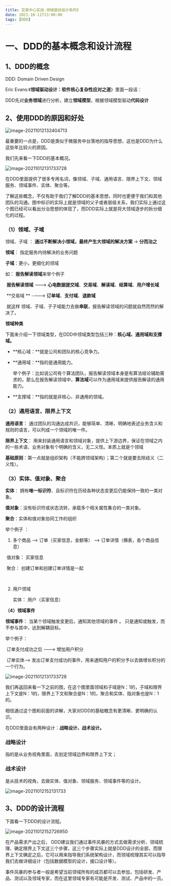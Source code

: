 ```yaml
---
title: 交易中心实战-领域驱动设计系列5
date: 2021-10-11T13:00:00
tags: [DDD]
---
```


# **一、DDD的基本概念和设计流程**

## **1、DDD的概念**

DDD: Domain Driven Design

Eric Evans:《**领域驱动设计：软件核心复杂性应对之道**》里面一段话：

​         DDD先对**业务领域**进行分析，建立**领域模型**，根据领域模型驱动**代码设计**





## **2、使用DDD的原因和好处**

![image-20211012132404713](https://cdn.jsdelivr.net/gh/zshipu/images/image-20211012132404713.png)



最重要的一点是，DDD是类似于微服务中台落地的指导思想，这也是DDD为什么这些年比较火的原因。

我们先来看一下DDD的基本概况。

![image-20211012131733728](https://cdn.jsdelivr.net/gh/zshipu/images/image-20211012131733728.png)

在DDD里面提供了很多专用名词，像领域、子域、通用语言、限界上下文、领域服务、领域事件、实体、聚合等。

了解这些概念，不仅有助于我们了解DDD的基本思想，同时也更便于我们和其他团队的沟通。图中标识的实际上就是领域的父子或者层级关系，我们实际上通过这个图已经可以看出分治思想的体现了，而DDD实际上就是将大领域逐步的拆分细化的过程。

### **（1）领域、子域**

领域、子域 ： **通过不断解决小领域，最终产生大领域的解决方案**      ->   **分而治之**

**领域**： 指定服务内待解决的业务问题

**子域**：更小，更细化的领域



  如： **报告解读领域**来举个例子

​        **报告解读领域**  --->   **心电数据提交域**、**交易域**、**解读域**、**结算域**、**用户增长域** 

​			                              **交易域 **  ---->   **订单域**、**支付域**、**退款域**    

​        就这样 领域、子域、子子域能力去做**串联**，报告解读领域的问题就自然而然的解决了。



 **领域种类**

下面来介绍一下领域类型，在DDD中领域类型包括三种：**核心域、通用域和支撑域。**

- **核心域：**就是公司和团队的核心竞争力。

- **通用域：**指的是通用能力。

  ​	举个例子：比如说公司有个算法团队，报告解读领域本身是有算法结论辅助需求的，那么在报告解读领域中，**算法域**可以作为通用域来提供报告解读的通用能力。

- **支撑域：**指的就是非核心、非通用的领域。





### **（2）通用语言、限界上下文**



**通用语言**：  通过团队的沟通达成共识，能够简单、清晰、明确地表述业务含义和规则的语言，可以列成一个领域的唯一件。

**限界上下文**： 用来封装通用语言和领域对象，提供上下游边界，保证在领域之内的一些术语、业务对象有个明确的含义，无二义性。本质上就是个领域

**基础原则**：第一点就是组织架构（不能跨领域架构）；第二个就是要去除歧义（二义性）。



### **（3）实体、值对象、聚合**



**实体**： 拥有**唯一标识符**、且标识符在历经各种状态变更后仍能保持一致的一类对象。

**值对象**：没有标识符或状态流转，承载多个相关属性集合的一类对象。

**聚合**：实体和值对象协同工作的组织



举个例子 ： 

1. 多个商品 --> 订单（买家信息，金额等）    --> 订单详情（横表，各个商品信息）   

​      值对象： 买家信息

​      聚合：  创建订单和创建订单详情是一起

​     

   2. 用户领域

      实体： 用户（买家信息）

      





**（4）领域事件**





**领域事件**： 当某个领域触发变更后，通知其他领域的事件   。   只是通知或触发，而不参与其中，达到解耦目标。



举个例子：

​	  订单支付成功之后   --->  增加用户积分   

​                 订单实体--> 发出订单支付成功的事件，用来通知用户的积分予以去做增长积分的一个行为。



![image-20211012131733728](https://cdn.jsdelivr.net/gh/zshipu/images/image-20211012131733728-163402311751442.png)



我们再返回来看一下之前的图，在这个图里面领域和子域是N：1的，子域和限界上下文是N：1的，限界上下文和聚合是N：1的，聚合和实体、指对象也是N：1的。

相信通过这个图和前面的讲解，大家对DDD的基础概念有更清晰、更明确的认识。

在DDD里面会有两种设计：**战略设计、战术设计。**

### 战略设计

指的是从业务视角里面，去划定领域边界和限界上下文；

### 战术设计

是从技术的视角，去做实体、值对象、领域服务、领域事件等的设计。

![image-20211012152131733](https://cdn.jsdelivr.net/gh/zshipu/images/image-20211012152131733.png)

## **3、DDD的设计流程**

下面看一下DDD的设计流程。

![image-20211012152726950](https://cdn.jsdelivr.net/gh/zshipu/images/image-20211012152726950.png)

在产品需求产出之后， DDD建议我们通过事件风暴的方式去做需求分析、领域梳理、确定限界上下文这三个步骤，这三个步骤实际上就是DDD设计的全部，而限界上下文确定之后，它可以用来指导我们系统架构设计，而领域梳理其实可以指导我们去做详细设计（包括数据模型的设计，接口设计等）。

事件风暴的参与者一般是希望当前领域所有的成员都可以去参加，包括研发、产品、测试以及领域专家，而在这里领域专家有可能是开发、测试、产品中的一员。

